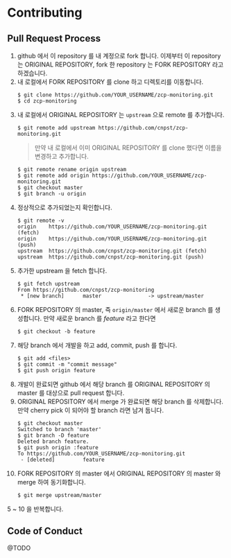 # Contributing

## Pull Request Process

1. github 에서 이 repository 를 내 계정으로 fork 합니다.
이제부터 이 repository 는 ORIGINAL REPOSITORY, fork 한 repository 는 FORK REPOSITORY 라고 하겠습니다. 
2. 내 로컬에서 FORK REPOSITORY 를 clone 하고 디렉토리를 이동합니다.
    ```
    $ git clone https://github.com/YOUR_USERNAME/zcp-monitoring.git
    $ cd zcp-monitoring
    ```
3. 내 로컬에서 ORIGINAL REPOSITORY 는 `upstream` 으로 remote 를 추가합니다.
    ```
    $ git remote add upstream https://github.com/cnpst/zcp-monitoring.git
    ```
    > 만약 내 로컬에서 이미 ORIGINAL REPOSITORY 를 clone 했다면 이름을 변경하고 추가합니다.
    ```
    $ git remote rename origin upstream
    $ git remote add origin https://github.com/YOUR_USERNAME/zcp-monitoring.git
    $ git checkout master
    $ git branch -u origin
    ```
4. 정상적으로 추가되었는지 확인합니다.
    ```
    $ git remote -v
    origin    https://github.com/YOUR_USERNAME/zcp-monitoring.git (fetch)
    origin    https://github.com/YOUR_USERNAME/zcp-monitoring.git (push)
    upstream  https://github.com/cnpst/zcp-monitoring.git (fetch)
    upstream  https://github.com/cnpst/zcp-monitoring.git (push)
    ```
5. 추가한 upstream 을 fetch 합니다.
    ```
    $ git fetch upstream
    From https://github.com/cnpst/zcp-monitoring
     * [new branch]      master               -> upstream/master
    ```
6. FORK REPOSITORY 의 master, 즉 `origin/master` 에서 새로운 branch 를 생성합니다.
만약 새로운 branch 를 _feature_ 라고 한다면 
    ```
    $ git checkout -b feature
    ```
7. 해당 branch 에서 개발을 하고 add, commit, push 를 합니다.
    ```
    $ git add <files>
    $ git commit -m "commit message"
    $ git push origin feature
    ```
8. 개발이 완료되면 github 에서 해당 branch 를 ORIGINAL REPOSITORY 의 master 를 대상으로 pull request 합니다.
9. ORIGINAL REPOSITORY 에서 merge 가 완료되면 해당 branch 를 삭제합니다.
만약 cherry pick 이 되어야 할 branch 라면 남겨 둡니다.
    ```
    $ git checkout master
    Switched to branch 'master'
    $ git branch -D feature
    Deleted branch feature.
    $ git push origin :feature
    To https://github.com/YOUR_USERNAME/zcp-monitoring.git
     - [deleted]         feature
    ```
10. FORK REPOSITORY 의 master 에서 ORIGINAL REPOSITORY 의 master 와 merge 하여 동기화합니다.
    ```
    $ git merge upstream/master
    ```
5 ~ 10 을 반복합니다.

## Code of Conduct

@TODO